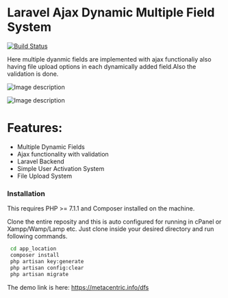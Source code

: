 # Laravel Ajax Dynamic Multiple Field System


[![Build Status](https://travis-ci.org/joemccann/dillinger.svg?branch=master)](https://metacentric.info/dfs)


Here multiple dyanmic fields are implemented with ajax functionaliy also having file upload options in each dynamically added field.Also the validation is done.

![Image description](https://i.ibb.co/4YGk10r/ui5.png)

![Image description](https://i.ibb.co/dmvs8Gq/ui3.png)
# Features:
  - Multiple Dynamic Fields
  - Ajax functionality with validation
  - Laravel Backend 
  - Simple User Activation System
  - File Upload System

### Installation

This requires PHP >= 7.1.1 and Composer installed on the machine.

Clone the entire reposity and this is auto configured for running in cPanel or Xampp/Wamp/Lamp etc. Just clone inside your desired directory and run following commands.


```sh
 cd app_location
 composer install
 php artisan key:generate
 php artisan config:clear
 php artisan migrate
```

The demo link is here: https://metacentric.info/dfs
